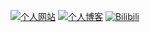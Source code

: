 [![个人网站](https://img.shields.io/badge/个人网站-网络驿站-green)](https://webrelay.cn/) [![个人博客](https://img.shields.io/badge/个人博客-青橙-orange)](https://blog.webrelay.cn/) [![Bilibili](https://img.shields.io/badge/Bilibili-青木登-blue?logo=bilibili)](https://space.bilibili.com/88877294) 

<!--
**orangelegy/orangelegy** is a ✨ _special_ ✨ repository because its `README.md` (this file) appears on your GitHub profile.

Here are some ideas to get you started:

- 🔭 I’m currently working on ...
- 🌱 I’m currently learning ...
- 👯 I’m looking to collaborate on ...
- 🤔 I’m looking for help with ...
- 💬 Ask me about ...
- 📫 How to reach me: ...
- 😄 Pronouns: ...
- ⚡ Fun fact: ...
-->
